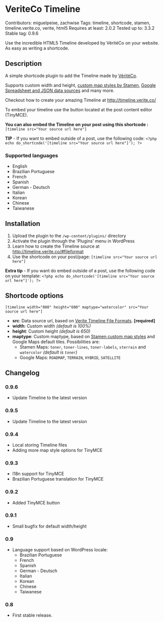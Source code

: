 VeriteCo Timeline
===============

Contributors: miguelpeixe, zachwise
Tags: timeline, shortcode, stamen, timeline.verite.co, verite, html5
Requires at least: 2.0.2
Tested up to: 3.3.2
Stable tag: 0.9.6

Use the incredible HTML5 Timeline developed by VéritéCo on your website. As easy as writing a shortcode.

Description
-----------

A simple shortcode plugin to add the Timeline made by [VéritéCo](http://verite.co/).

Supports custom width and height, [custom map styles by Stamen](http://maps.stamen.com/#content "Check the website for all the possible styles"), [Google Spreadsheet and JSON data sources](http://timeline.verite.co/#fileformat "Learn how to create your data source") and many more.

Checkout how to create your amazing Timeline at http://timeline.verite.co/

To embed your timeline use the button located at the post content editor (TinyMCE).

**You can also embed the Timeline on your post using this shortcode :**
`[timeline src="Your source url here"]`

**TIP** - If you want to embed outside of a post, use the following code:
`<?php echo do_shortcode('[timeline src="Your source url here"]'); ?>`

### Supported languages ###

*	English
*	Brazilian Portuguese
*	French
*	Spanish
*	German - Deutsch
*	Italian
*	Korean
*	Chinese
*	Taiwanese

Installation
------------

1. Upload the plugin to the `/wp-content/plugins/` directory
1. Activate the plugin through the 'Plugins' menu in WordPress
1. Learn how to create the Timeline source at http://timeline.verite.co/#fileformat
1. Use the shortcode on your post/page: `[timeline src="Your source url here"]`

**Extra tip** - If you want do embed outside of a post, use the following code on your template:
`<?php echo do_shortcode('[timeline src="Your source url here"]'); ?>`


Shortcode options
-----------------

`[timeline width="800" height="600" maptype="watercolor" src="Your source url here"]`

* **src**: Data source url, based on [Verite Timeline File Formats](http://timeline.verite.co/#fileformat "Learn how to create your data source"). **[required]**
* **width**: Custom width *(default is 100%)*
* **height**: Custom height *(default is 650)*
* **maptype**: Custom maptype, based on [Stamen custom map styles](http://maps.stamen.com/#content "Check his website for all the styles") and Google Maps default tiles. Possibilities are:
  * Stamen Maps: `toner`, `toner-lines`, `toner-labels`, `sterrain` and `watercolor` *(default is `toner`)*
  * Google Maps: `ROADMAP`, `TERRAIN`, `HYBRID`, `SATELLITE`


Changelog
---------

### 0.9.6 ###
* Update Timeline to the latest version

### 0.9.5 ###
* Update Timeline to the latest version

### 0.9.4 ###
* Local storing Timeline files
* Adding more map style options for TinyMCE

### 0.9.3 ###
* l18n support for TinyMCE
* Brazilian Portuguese translation for TinyMCE

### 0.9.2 ###
* Added TinyMCE button

### 0.9.1 ###
* Small bugfix for default width/height

### 0.9 ###
* Language support based on WordPress locale:
  * Brazilian Portuguese
  * French
  * Spanish
  * German - Deutsch
  * Italian
  * Korean
  * Chinese
  * Taiwanese

### 0.8 ###
* First stable release.
